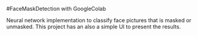 #FaceMaskDetection with GoogleColab

Neural network implementation to classify face pictures that is masked or unmasked.
This project has an also a simple UI to present the results.
